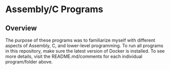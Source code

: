 # Assembly/C Programs

## Overview

The purpose of these programs was to familiarize myself with different aspects of Assembly, C, and lower-level programming. To run all programs in this repository, make sure the latest version of Docker is installed. To see more details, visit the README.md/comments for each individual program/folder above.
